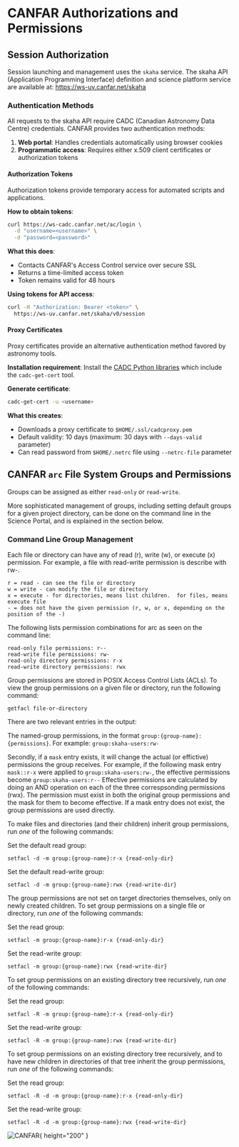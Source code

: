 # CANFAR Authorizations and Permissions

## Session Authorization

Session launching and management uses the `skaha` service. The skaha API (Application Programming Interface) definition and science platform service are available at: https://ws-uv.canfar.net/skaha

### Authentication Methods

All requests to the skaha API require CADC (Canadian Astronomy Data Centre) credentials. CANFAR provides two authentication methods:

1. **Web portal**: Handles credentials automatically using browser cookies
2. **Programmatic access**: Requires either x.509 client certificates or authorization tokens

#### Authorization Tokens

Authorization tokens provide temporary access for automated scripts and applications.

**How to obtain tokens**:
```bash
curl https://ws-cadc.canfar.net/ac/login \
  -d "username=<username>" \
  -d "password=<password>"
```

**What this does**:
- Contacts CANFAR's Access Control service over secure SSL
- Returns a time-limited access token
- Token remains valid for 48 hours

**Using tokens for API access**:
```bash
curl -H "Authorization: Bearer <token>" \
  https://ws-uv.canfar.net/skaha/v0/session
```

#### Proxy Certificates

Proxy certificates provide an alternative authentication method favored by astronomy tools.

**Installation requirement**: 
Install the [CADC Python libraries](https://github.com/opencadc/vostools/tree/master/vos) which include the `cadc-get-cert` tool.

**Generate certificate**:
```bash
cadc-get-cert -u <username>
```

**What this creates**:
- Downloads a proxy certificate to `$HOME/.ssl/cadcproxy.pem`
- Default validity: 10 days (maximum: 30 days with `--days-valid` parameter)
- Can read password from `$HOME/.netrc` file using `--netrc-file` parameter


## CANFAR `arc` File System Groups and Permissions

Groups can be assigned as either `read-only` or `read-write`.

More sophisticated management of groups, including setting default groups for a given project directory, can be done on the command line in the Science Portal, and is explained in the section below.

### Command Line Group Management

Each file or directory can have any of read (r), write (w), or execute (x) permission.  For example, a file with read-write permission is describe with rw-.

```
r = read - can see the file or directory
w = write - can modify the file or directory
x = execute - for directories, means list children.  for files, means execute file
- = does not have the given permission (r, w, or x, depending on the position of the -)
```

The following lists permission combinations for arc as seen on the command line:

```
read-only file permissions: r--
read-write file permissions: rw-
read-only directory permissions: r-x
read-write directory permissions: rwx
```

Group permissions are stored in POSIX Access Control Lists (ACLs).  To view the group permissions on a given file or directory, run the following command:

```
getfacl file-or-directory
```

There are two relevant entries in the output:

The named-group permissions, in the format `group:{group-name}:{permissions}`.  For example: `group:skaha-users:rw-`

Secondly, if a `mask` entry exists, it will change the actual (or effictive) permissions the group receives.  For example, if the following mask entry `mask::r-x` were applied to `group:skaha-users:rw-`, the effective permissions become `group:skaha-users:r--`  Effective permissions are calculated by doing an AND operation on each of the three correspsonding permissions (rwx).  The permission must exist in both the original group permissions and the mask for them to become effective.  If a mask entry does not exist, the group permissions are used directly.

To make files and directories (and their children) inherit group permissions, run *one* of the following commands:

Set the default read group:
```
setfacl -d -m group:{group-name}:r-x {read-only-dir}
```

Set the default read-write group:
```
setfacl -d -m group:{group-name}:rwx {read-write-dir}
```

The group permissions are not set on target directories themselves, only on newly created children.
To set group permissions on a single file or directory, run *one* of the following commands:

Set the read group:
```
setfacl -m group:{group-name}:r-x {read-only-dir}
```

Set the read-write group:
```
setfacl -m group:{group-name}:rwx {read-write-dir}
```

To set group permissions on an existing directory tree recursively, run *one* of the following commands:

Set the read group:
```
setfacl -R -m group:{group-name}:r-x {read-only-dir}
```

Set the read-write group:
```
setfacl -R -m group:{group-name}:rwx {read-write-dir}
```

To set group permissions on an existing directory tree recursively, and to have new children in directories of that tree inherit the group permissions, run *one* of the following commands:

Set the read group:
```
setfacl -R -d -m group:{group-name}:r-x {read-only-dir}
```

Set the read-write group:
```
setfacl -R -d -m group:{group-name}:rwx {read-write-dir}
```

![CANFAR](https://www.canfar.net/css/images/logo.png){ height="200" }
